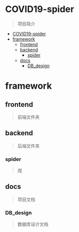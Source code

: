 # COVID19-spider
> 项目简介

- [COVID19-spider](#covid19-spider)
- [framework](#framework)
  - [frontend](#frontend)
  - [backend](#backend)
    - [spider](#spider)
  - [docs](#docs)
    - [DB_design](#db_design)

# framework

## frontend
> 前端文件夹

## backend
> 后端文件夹

### spider
> 爬

## docs
> 项目文档

### DB_design
> 数据库设计文档